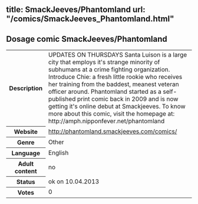 title: SmackJeeves/Phantomland
url: "/comics/SmackJeeves_Phantomland.html"
---
Dosage comic SmackJeeves/Phantomland
-----------------------------------------

<table class="comicinfo">
<tr>
<th>Description</th><td>UPDATES ON THURSDAYS Santa Luison is a large city that employs it's strange minority of subhumans at a crime fighting organization. Introduce Chie: a fresh little rookie who receives her training from the baddest, meanest veteran officer around. Phantomland started as a self-published print comic back in 2009 and is now getting it's online debut at Smackjeeves. To know more about this comic, visit the homepage at: http://amph.nipponfever.net/phantomland</td>
</tr>
<tr>
<th>Website</th><td><a href="http://phantomland.smackjeeves.com/comics/">http://phantomland.smackjeeves.com/comics/</a></td>
</tr>
<tr>
<th>Genre</th><td>Other</td>
</tr>
<tr>
<th>Language</th><td>English</td>
</tr>
<tr>
<th>Adult content</th><td>no</td>
</tr>
<tr>
<th>Status</th><td>ok on 10.04.2013</td>
</tr>
<tr>
<th>Votes</th><td>0</div></td>
</tr>
</table>
